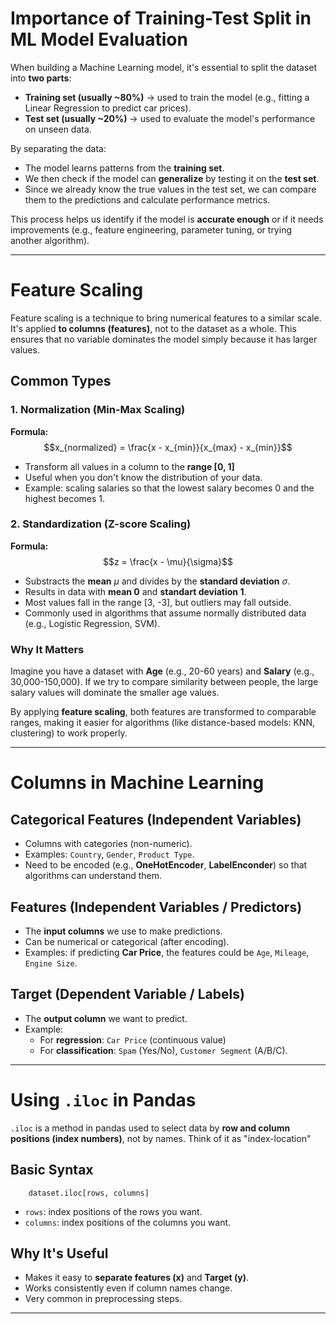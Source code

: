 # Importance of Training-Test Split in ML Model Evaluation

When building a Machine Learning model, it's essential to split the dataset into **two parts**:
- **Training set (usually ~80%)** -> used to train the model (e.g., fitting a Linear Regression to predict car prices).
- **Test set (usually ~20%)** -> used to evaluate the model's performance on unseen data.

By separating the data:
- The model learns patterns from the  **training set**.
- We then check if the model can **generalize** by testing it on the **test set**.
- Since we already know the true values in the test set, we can compare them to the predictions and calculate performance metrics.

This process helps us identify if the model is **accurate enough** or if it needs improvements (e.g., feature engineering, parameter tuning, or trying another algorithm).

---

# Feature Scaling

Feature scaling is a technique to bring numerical features to a similar scale.
It's applied **to columns (features)**, not to the dataset as a whole.
This ensures that no variable dominates the model simply because it has larger values.

## Common Types

### 1. Normalization (Min-Max Scaling)

**Formula:**
$$x_{normalized} = \frac{x - x_{min}}{x_{max} - x_{min}}$$

- Transform all values in a column to the **range [0, 1]**
- Useful when you don't know the distribution of your data.
- Example: scaling salaries so that the lowest salary becomes 0 and the highest becomes 1.

### 2. Standardization (Z-score Scaling)

**Formula:**
$$z = \frac{x - \mu}{\sigma}$$

- Substracts the **mean** $\mu$ and divides by the **standard deviation** $\sigma$.
- Results in data with **mean 0** and **standart deviation 1**.
- Most values fall in the range [3, -3], but outliers may fall outside.
- Commonly used in algorithms that assume normally distributed data (e.g., Logistic Regression, SVM).

### Why It Matters

Imagine you have a dataset with **Age** (e.g., 20-60 years) and **Salary** (e.g., 30,000-150,000).
If we try to compare similarity between people, the large salary values will dominate the smaller age values.

By applying **feature scaling**, both features are transformed to comparable ranges, making it easier for algorithms (like distance-based models: KNN, clustering) to work properly.

___

# Columns in Machine Learning

## Categorical Features (Independent Variables)
- Columns with categories (non-numeric).
- Examples: `Country`, `Gender`, `Product Type`.
- Need to be encoded (e.g., **OneHotEncoder**, **LabelEnconder**) so that algorithms can understand them.

## Features (Independent Variables / Predictors)
- The **input columns** we use to make predictions.
- Can be numerical or categorical (after encoding).
- Examples: if predicting **Car Price**, the features could be `Age`, `Mileage`, `Engine Size`.

## Target (Dependent Variable / Labels)
- The **output column** we want to predict.
- Example: 
    - For **regression**: `Car Price` (continuous value)
    - For **classification**: `Spam` (Yes/No), `Customer Segment` (A/B/C).

---

# Using `.iloc` in Pandas

`.iloc` is a method in pandas used to select data by **row and column positions (index numbers)**, not by names.
Think of it as "index-location"

## Basic Syntax

```
    dataset.iloc[rows, columns]

```
- `rows`: index positions of the rows you want.
- `columns`: index positions of the columns you want.

## Why It's Useful
- Makes it easy to **separate features (x)** and **Target (y)**.
- Works consistently even if column names change.
- Very common in preprocessing steps.

___


